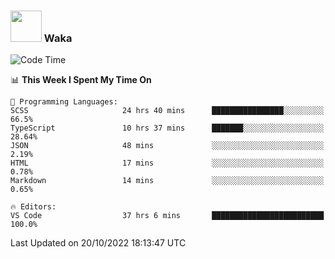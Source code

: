 ### <img src="https://media.giphy.com/media/VgCDAzcKvsR6OM0uWg/giphy.gif" width="50"> Waka

  <!--START_SECTION:waka-->
![Code Time](http://img.shields.io/badge/Code%20Time-974%20hrs%2057%20mins-blue)

📊 **This Week I Spent My Time On** 

```text
💬 Programming Languages: 
SCSS                     24 hrs 40 mins      ████████████████░░░░░░░░░   66.5% 
TypeScript               10 hrs 37 mins      ███████░░░░░░░░░░░░░░░░░░   28.64% 
JSON                     48 mins             ░░░░░░░░░░░░░░░░░░░░░░░░░   2.19% 
HTML                     17 mins             ░░░░░░░░░░░░░░░░░░░░░░░░░   0.78% 
Markdown                 14 mins             ░░░░░░░░░░░░░░░░░░░░░░░░░   0.65%

🔥 Editors: 
VS Code                  37 hrs 6 mins       █████████████████████████   100.0%

```


 Last Updated on 20/10/2022 18:13:47 UTC
<!--END_SECTION:waka-->

